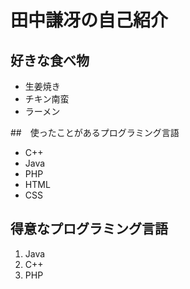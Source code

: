 # 田中謙冴の自己紹介

## 好きな食べ物
- 生姜焼き
- チキン南蛮
- ラーメン

##　使ったことがあるプログラミング言語
- C++
- Java
- PHP
- HTML
- CSS

## 得意なプログラミング言語
1. Java
2. C++
3. PHP
